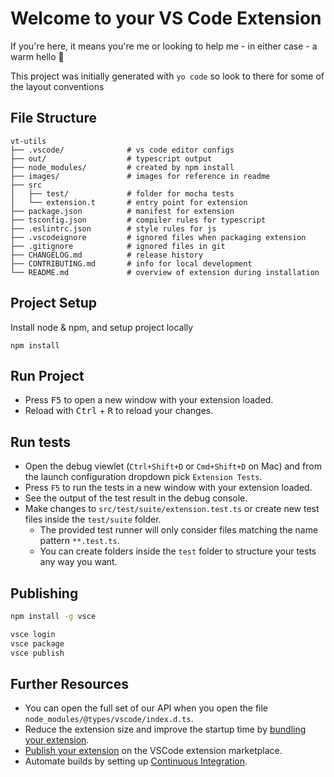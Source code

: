 # Welcome to your VS Code Extension

If you're here, it means you're me or looking to help me - in either case - a warm hello 👋

This project was initially generated with `yo code` so look to there for some of the layout conventions

## File Structure

```none
vt-utils
├── .vscode/              # vs code editor configs
├── out/                  # typescript output
├── node_modules/         # created by npm install
├── images/               # images for reference in readme
├── src
│   ├── test/             # folder for mocha tests
│   └── extension.t       # entry point for extension
├── package.json          # manifest for extension
├── tsconfig.json         # compiler rules for typescript
├── .eslintrc.json        # style rules for js
├── .vscodeignore         # ignored files when packaging extension
├── .gitignore            # ignored files in git
├── CHANGELOG.md          # release history
├── CONTRIBUTING.md       # info for local development
└── README.md             # overview of extension during installation
```

## Project Setup

Install node & npm, and setup project locally

```npm
npm install
```

## Run Project

* Press <kbd>F5</kbd> to open a new window with your extension loaded.
* Reload with <kbd>Ctrl</kbd> + <kbd>R</kbd> to reload your changes.


## Run tests

* Open the debug viewlet (`Ctrl+Shift+D` or `Cmd+Shift+D` on Mac) and from the launch configuration dropdown pick `Extension Tests`.
* Press `F5` to run the tests in a new window with your extension loaded.
* See the output of the test result in the debug console.
* Make changes to `src/test/suite/extension.test.ts` or create new test files inside the `test/suite` folder.
  * The provided test runner will only consider files matching the name pattern `**.test.ts`.
  * You can create folders inside the `test` folder to structure your tests any way you want.


## Publishing

```bash
npm install -g vsce
```

```bash
vsce login
vsce package
vsce publish
```

## Further Resources

* You can open the full set of our API when you open the file `node_modules/@types/vscode/index.d.ts`.
* Reduce the extension size and improve the startup time by [bundling your extension](https://code.visualstudio.com/api/working-with-extensions/bundling-extension).
* [Publish your extension](https://code.visualstudio.com/api/working-with-extensions/publishing-extension) on the VSCode extension marketplace.
* Automate builds by setting up [Continuous Integration](https://code.visualstudio.com/api/working-with-extensions/continuous-integration).
